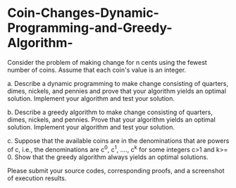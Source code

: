# Coin-Changes-Dynamic-Programming-and-Greedy-Algorithm-

Consider the problem of making change for n cents using the fewest number of coins. Assume that each coin's value is an integer.

a. Describe a dynamic programming to make change consisting of quarters, dimes, nickels, and pennies and prove that your algorithm yields an optimal solution. Implement your algorithm and test your solution.

b. Describe a greedy algorithm to make change consisting of quarters, dimes, nickels, and pennies. Prove that your algorithm yields an optimal solution. Implement your algorithm and test your solution.

c. Suppose that the available coins are in the denominations that are powers of c, i.e., the denominations are c<sup>0</sup>, c<sup>1</sup>, ...., c<sup>k</sup> for some integers c>1 and k>= 0. Show that the greedy algorithm always yields an optimal solutions. 

Please submit your source codes, corresponding proofs, and a screenshot of execution results.
